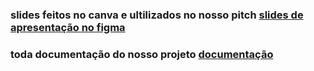 ### slides feitos no canva e ultilizados no nosso pitch [slides de apresentação no figma](https://www.canva.com/design/DAGo2Cx-iJg/Y5Gkvgsxo-N51-_L3YPLEg/view)
### toda documentação do nosso projeto [documentação](https://docs.google.com/document/d/1OL6aapEWOXaneLokPo7QY2fLWjmBLoMfSfX3H5LIGvw/edit?usp=sharing)
